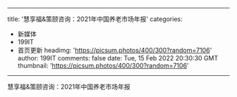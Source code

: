 
---
title: '慧享福&策颐咨询：2021年中国养老市场年报'
categories: 
 - 新媒体
 - 199IT
 - 首页更新
headimg: 'https://picsum.photos/400/300?random=7106'
author: 199IT
comments: false
date: Tue, 15 Feb 2022 20:30:30 GMT
thumbnail: 'https://picsum.photos/400/300?random=7106'
---

<div>   
慧享福&策颐咨询：2021年中国养老市场年报  
</div>
            